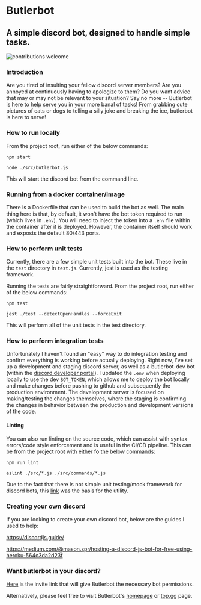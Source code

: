 # Butlerbot
## A simple discord bot, designed to handle simple tasks.

![contributions welcome](https://img.shields.io/badge/contributions-welcome-brightgreen.svg?style=flat)

### Introduction

Are you tired of insulting your fellow discord server members? Are you annoyed at continuously having to apologize to them? Do you want advice that may or may not be relevant to your situation? Say no more -- Butlerbot is here to help serve you in your more banal of tasks! From grabbing cute pictures of cats or dogs to telling a silly joke and breaking the ice, butlerbot is here to serve!

### How to run locally

From the project root, run either of the below commands:

```
npm start

node ./src/butlerbot.js
```
 

This will start the discord bot from the command line.

### Running from a docker container/image

There is a Dockerfile that can be used to build the bot as well. The main thing here is that, by default, it won't have the bot token required to run (which lives in `.env`). You will need to inject the token into a `.env` file within the container after it is deployed. However, the container itself should work and exposts the default 80/443 ports.

### How to perform unit tests

Currently, there are a few simple unit tests built into the bot. These live in the `test` directory in `test.js`. Currently, jest is used as the testing framework.

Running the tests are fairly straightforward. From the project root, run either of the below commands:

```
npm test

jest ./test --detectOpenHandles --forceExit
```

This will perform all of the unit tests in the test directory.

### How to perform integration tests

Unfortunately I haven't found an "easy" way to do integration testing and confirm everything is working before actually deploying. Right now, I've set up a development and staging discord server, as well as a butlerbot-dev bot (within the [discord developer portal](https://discord.com/developers/applications)). I updated the `.env` when deploying locally to use the dev `BOT_TOKEN`, which allows me to deploy the bot locally and make changes before pushing to github and subsequently the production environment. The development server is focused on making/testing the changes themselves, where the staging is confirming the changes in behavior between the production and development versions of the code.

#### Linting

You can also run linting on the source code, which can assist with syntax errors/code style enforcement and is useful in the CI/CD pipeline. This can be from the project root with either fo the below commands:

```
npm run lint

eslint ./src/*.js ./src/commands/*.js
```

Due to the fact that there is not simple unit testing/mock framework for discord bots, this [link](https://stackoverflow.com/questions/60916450/jest-testing-discord-bot-commands) was the basis for the utility.

### Creating your own discord

If you are looking to create your own discord bot, below are the guides I used to help:

https://discordjs.guide/

https://medium.com/@mason.spr/hosting-a-discord-js-bot-for-free-using-heroku-564c3da2d23f

### Want butlerbot in your discord?
 
[Here](https://discord.com/api/oauth2/authorize?client_id=740165717688582256&permissions=8&scope=bot) is the invite link that will give Butlerbot the necessary bot permissions.

Alternatively, please feel free to visit Butlerbot's [homepage](https://petewein.github.io/butlerbot/) or [top.gg](https://top.gg/bot/740165717688582256) page.
